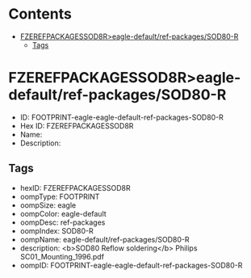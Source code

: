 



Contents
========

* [FZEREFPACKAGESSOD8R>eagle-default/ref-packages/SOD80-R](#fzerefpackagessod8reagle-defaultref-packagessod80-r)
	* [Tags](#tags)

# FZEREFPACKAGESSOD8R>eagle-default/ref-packages/SOD80-R

- ID: FOOTPRINT-eagle-eagle-default-ref-packages-SOD80-R
- Hex ID: FZEREFPACKAGESSOD8R
- Name: 
- Description: 

## Tags

- hexID: FZEREFPACKAGESSOD8R
- oompType: FOOTPRINT
- oompSize: eagle
- oompColor: eagle-default
- oompDesc: ref-packages
- oompIndex: SOD80-R
- oompName: eagle-default/ref-packages/SOD80-R
- description: &lt;b&gt;SOD80 Reflow soldering&lt;/b&gt; Philips SC01_Mounting_1996.pdf
- oompID: FOOTPRINT-eagle-eagle-default-ref-packages-SOD80-R
